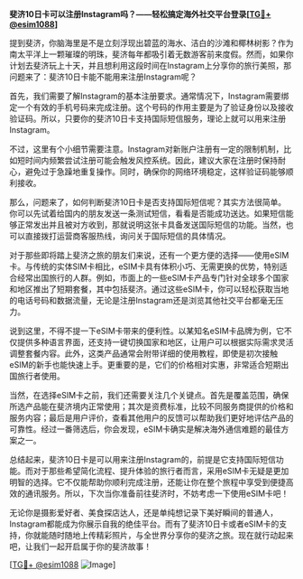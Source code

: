 **斐济10日卡可以注册Instagram吗？——轻松搞定海外社交平台登录[[TG💪+ @esim1088](https://t.me/s/esim1088)]**

提到斐济，你脑海里是不是立刻浮现出碧蓝的海水、洁白的沙滩和椰林树影？作为南太平洋上一颗璀璨的明珠，斐济每年都吸引着无数游客前来度假。然而，如果你计划去斐济玩上十天，并且想利用这段时间在Instagram上分享你的旅行美照，那问题来了：斐济10日卡能不能用来注册Instagram呢？

首先，我们需要了解Instagram的基本注册要求。通常情况下，Instagram需要绑定一个有效的手机号码来完成注册。这个号码的作用主要是为了验证身份以及接收验证码。所以，只要你的斐济10日卡支持国际短信服务，理论上就可以用来注册Instagram。

不过，这里有个小细节需要注意。Instagram对新账户注册有一定的限制机制，比如短时间内频繁尝试注册可能会触发风控系统。因此，建议大家在注册时保持耐心，避免过于急躁地重复操作。同时，确保你的网络环境稳定，这样验证码能够顺利接收。

那么，问题来了，如何判断斐济10日卡是否支持国际短信呢？其实方法很简单。你可以先试着给国内的朋友发送一条测试短信，看看是否能成功送达。如果短信能够正常发出并且被对方收到，那就说明这张卡具备发送国际短信的功能。当然，也可以直接拨打运营商客服热线，询问关于国际短信的具体情况。

对于那些即将踏上斐济之旅的朋友们来说，还有一个更方便的选择——使用eSIM卡。与传统的实体SIM卡相比，eSIM卡具有体积小巧、无需更换的优势，特别适合经常出国旅行的人群。例如，市面上的一些eSIM卡产品专门针对全球多个国家和地区推出了短期套餐，其中包括斐济。通过这些eSIM卡，你可以轻松获取当地的电话号码和数据流量，无论是注册Instagram还是浏览其他社交平台都毫无压力。

说到这里，不得不提一下eSIM卡带来的便利性。以某知名eSIM卡品牌为例，它不仅提供多种语言界面，还支持一键切换国家和地区，让用户可以根据实际需求灵活调整套餐内容。此外，这类产品通常会附带详细的使用教程，即使是初次接触eSIM的新手也能快速上手。更重要的是，它们的价格相对实惠，非常适合短期出国旅行者使用。

当然，在选择eSIM卡之前，我们还需要关注几个关键点。首先是覆盖范围，确保所选产品能在斐济境内正常使用；其次是资费标准，比较不同服务商提供的价格和服务内容；最后是用户评价，查看其他用户的反馈可以帮助我们更好地评估产品的可靠性。经过一番筛选后，你会发现，eSIM卡确实是解决海外通信难题的最佳方案之一。

总结起来，斐济10日卡是可以用来注册Instagram的，前提是它支持国际短信功能。而对于那些希望简化流程、提升体验的旅行者而言，采用eSIM卡无疑是更加明智的选择。它不仅能帮助你顺利完成注册，还能让你在整个旅程中享受到便捷高效的通讯服务。所以，下次当你准备前往斐济时，不妨考虑一下使用eSIM卡吧！

无论你是摄影爱好者、美食探店达人，还是单纯想记录下美好瞬间的普通人，Instagram都能成为你展示自我的绝佳平台。而有了斐济10日卡或者eSIM卡的支持，你就能随时随地上传精彩照片，与全世界分享你的斐济之旅。现在就行动起来吧，让我们一起开启属于你的斐济故事！

[[TG💪+ @esim1088](https://t.me/s/esim1088) ![Image](https://i.postimg.cc/4NQfJmqS/Snipaste-2025-05-13-00-14-12.png)]